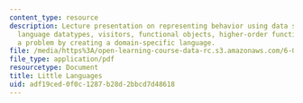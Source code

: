 ```yaml
---
content_type: resource
description: Lecture presentation on representing behavior using data structures,
  language datatypes, visitors, functional objects, higher-order functions, and solving
  a problem by creating a domain-specific language.
file: /media/https%3A/open-learning-course-data-rc.s3.amazonaws.com/6-005-elements-of-software-construction-fall-2008/adf19ced0f0c1287b28d2bbcd7d48618_MIT6_005f08_lec15.pdf
file_type: application/pdf
resourcetype: Document
title: Little Languages
uid: adf19ced-0f0c-1287-b28d-2bbcd7d48618
---
```

